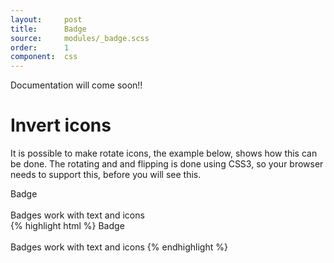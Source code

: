 ```yaml
---
layout:		post
title:		Badge
source:		modules/_badge.scss
order:      1
component:  css
---
```



<p class="lead">Documentation will come soon!!</p>


# Invert icons
It is possible to make rotate icons, the example below, shows how this can be done. The rotating and and flipping is done using CSS3, so your browser needs to support this, before you will see this.

<div class="m-browser">
    <div class="browser">
        <div class="image">
            <div class="content clearfix">        
<span class="badge">Badge</span>
<span class="badge badge-clean"><i class="fa fa-bolt"></i></span>
<span class="badge badge-warning"><i class="fa fa-warning"></i></span>
<span class="badge badge-info"><i class="fa fa-info-circle"></i></span>
<span class="badge badge-danger"><i class="fa fa-close"></i></span>
<span class="badge badge-succes"><i class="fa fa-check"></i></span>
<br><br>
<span class="badge">Badges</span>
<span class="badge badge-clean">work</span>
<span class="badge badge-warning">with</span>
<span class="badge badge-info">text</span>
<span class="badge badge-danger">and</span>
<span class="badge badge-succes"><i class="fa fa-check"></i> icons</span> 
            </div>
        </div>
    </div>
{% highlight html %}
<span class="badge">Badge</span>
<span class="badge badge-clean"><i class="fa fa-bolt"></i></span>
<span class="badge badge-warning"><i class="fa fa-warning"></i></span>
<span class="badge badge-info"><i class="fa fa-info-circle"></i></span>
<span class="badge badge-danger"><i class="fa fa-close"></i></span>
<span class="badge badge-succes"><i class="fa fa-check"></i></span>
<br><br>
<span class="badge">Badges</span>
<span class="badge badge-clean">work</span>
<span class="badge badge-warning">with</span>
<span class="badge badge-info">text</span>
<span class="badge badge-danger">and</span>
<span class="badge badge-succes"><i class="fa fa-check"></i> icons</span> 
{% endhighlight %}
</div>                


